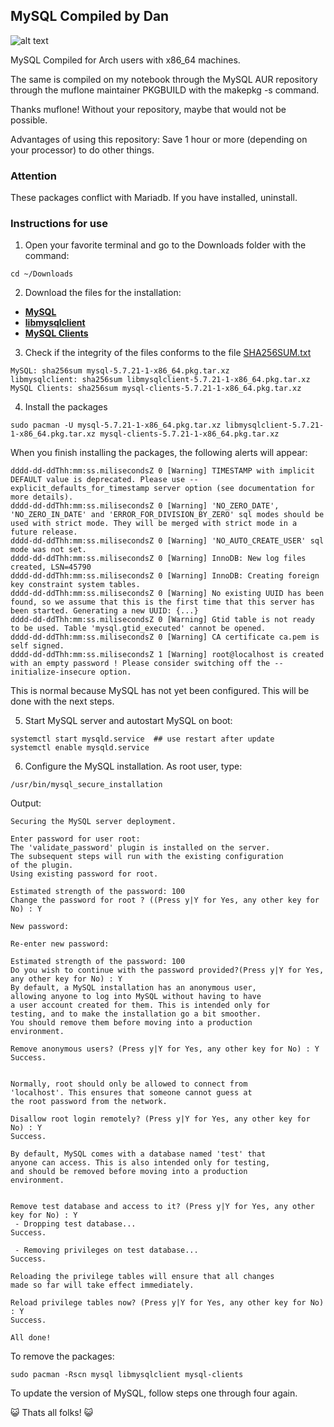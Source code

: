 ## MySQL Compiled by Dan
 
![alt text](https://github.com/dansnts/mysqlcompiled/blob/master/img/logo-mysql-170x115.png "Logo MySQL")

MySQL Compiled for Arch users with x86_64 machines.

The same is compiled on my notebook through the MySQL AUR repository through the muflone maintainer PKGBUILD with the makepkg -s command.

Thanks muflone! Without your repository, maybe that would not be possible.

Advantages of using this repository: Save 1 hour or more (depending on your processor) to do other things.

### Attention
These packages conflict with Mariadb. If you have installed, uninstall.

### Instructions for use
1. Open your favorite terminal and go to the Downloads folder with the command:
```
cd ~/Downloads
```

2. Download the files for the installation:
* [**MySQL**](https://github.com/dansnts/mysqlcompiled/raw/master/files/mysql-5.7.21-1-x86_64.pkg.tar.xz)
* [**libmysqlclient**](https://github.com/dansnts/mysqlcompiled/raw/master/files/libmysqlclient-5.7.21-1-x86_64.pkg.tar.xz)
* [**MySQL Clients**](https://github.com/dansnts/mysqlcompiled/raw/master/files/mysql-clients-5.7.21-1-x86_64.pkg.tar.xz)

3. Check if the integrity of the files conforms to the file [SHA256SUM.txt](https://github.com/dansnts/mysqlcompiled/blob/master/files/SHA256SUM.txt)
```
MySQL: sha256sum mysql-5.7.21-1-x86_64.pkg.tar.xz
libmysqlclient: sha256sum libmysqlclient-5.7.21-1-x86_64.pkg.tar.xz
MySQL Clients: sha256sum mysql-clients-5.7.21-1-x86_64.pkg.tar.xz
```

4. Install the packages

```
sudo pacman -U mysql-5.7.21-1-x86_64.pkg.tar.xz libmysqlclient-5.7.21-1-x86_64.pkg.tar.xz mysql-clients-5.7.21-1-x86_64.pkg.tar.xz
```

When you finish installing the packages, the following alerts will appear:

```
dddd-dd-ddThh:mm:ss.milisecondsZ 0 [Warning] TIMESTAMP with implicit DEFAULT value is deprecated. Please use --explicit_defaults_for_timestamp server option (see documentation for more details).
dddd-dd-ddThh:mm:ss.milisecondsZ 0 [Warning] 'NO_ZERO_DATE', 'NO_ZERO_IN_DATE' and 'ERROR_FOR_DIVISION_BY_ZERO' sql modes should be used with strict mode. They will be merged with strict mode in a future release.
dddd-dd-ddThh:mm:ss.milisecondsZ 0 [Warning] 'NO_AUTO_CREATE_USER' sql mode was not set.
dddd-dd-ddThh:mm:ss.milisecondsZ 0 [Warning] InnoDB: New log files created, LSN=45790
dddd-dd-ddThh:mm:ss.milisecondsZ 0 [Warning] InnoDB: Creating foreign key constraint system tables.
dddd-dd-ddThh:mm:ss.milisecondsZ 0 [Warning] No existing UUID has been found, so we assume that this is the first time that this server has been started. Generating a new UUID: {...}
dddd-dd-ddThh:mm:ss.milisecondsZ 0 [Warning] Gtid table is not ready to be used. Table 'mysql.gtid_executed' cannot be opened.
dddd-dd-ddThh:mm:ss.milisecondsZ 0 [Warning] CA certificate ca.pem is self signed.
dddd-dd-ddThh:mm:ss.milisecondsZ 1 [Warning] root@localhost is created with an empty password ! Please consider switching off the --initialize-insecure option.
```
This is normal because MySQL has not yet been configured. This will be done with the next steps.

5. Start MySQL server and autostart MySQL on boot:

```
systemctl start mysqld.service  ## use restart after update
systemctl enable mysqld.service
```

6. Configure the MySQL installation. As root user, type:

``` code
/usr/bin/mysql_secure_installation
```

Output:

```
Securing the MySQL server deployment.

Enter password for user root:
The 'validate_password' plugin is installed on the server.
The subsequent steps will run with the existing configuration
of the plugin.
Using existing password for root.

Estimated strength of the password: 100
Change the password for root ? ((Press y|Y for Yes, any other key for No) : Y

New password:

Re-enter new password:

Estimated strength of the password: 100
Do you wish to continue with the password provided?(Press y|Y for Yes, any other key for No) : Y
By default, a MySQL installation has an anonymous user,
allowing anyone to log into MySQL without having to have
a user account created for them. This is intended only for
testing, and to make the installation go a bit smoother.
You should remove them before moving into a production
environment.

Remove anonymous users? (Press y|Y for Yes, any other key for No) : Y
Success.


Normally, root should only be allowed to connect from
'localhost'. This ensures that someone cannot guess at
the root password from the network.

Disallow root login remotely? (Press y|Y for Yes, any other key for No) : Y
Success.

By default, MySQL comes with a database named 'test' that
anyone can access. This is also intended only for testing,
and should be removed before moving into a production
environment.


Remove test database and access to it? (Press y|Y for Yes, any other key for No) : Y
 - Dropping test database...
Success.

 - Removing privileges on test database...
Success.

Reloading the privilege tables will ensure that all changes
made so far will take effect immediately.

Reload privilege tables now? (Press y|Y for Yes, any other key for No) : Y
Success.

All done!
```

To remove the packages:

```
sudo pacman -Rscn mysql libmysqlclient mysql-clients

```

To update the version of MySQL, follow steps one through four again.

:smiley_cat: Thats all folks! :smiley_cat:
